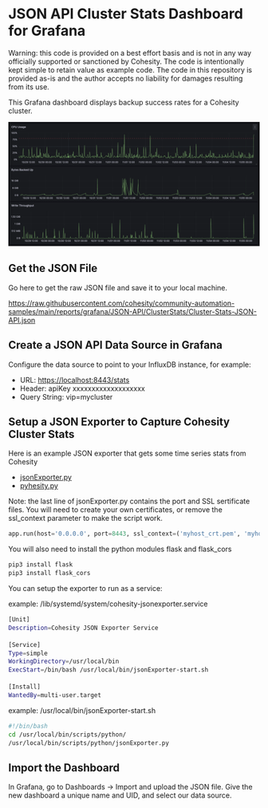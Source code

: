 # JSON API Cluster Stats Dashboard for Grafana

Warning: this code is provided on a best effort basis and is not in any way officially supported or sanctioned by Cohesity. The code is intentionally kept simple to retain value as example code. The code in this repository is provided as-is and the author accepts no liability for damages resulting from its use.

This Grafana dashboard displays backup success rates for a Cohesity cluster.

![dashboard](../../../../images/ClusterStats.png)

## Get the JSON File

Go here to get the raw JSON file and save it to your local machine.

<https://raw.githubusercontent.com/cohesity/community-automation-samples/main/reports/grafana/JSON-API/ClusterStats/Cluster-Stats-JSON-API.json>

## Create a JSON API Data Source in Grafana

Configure the data source to point to your InfluxDB instance, for example:

* URL: <https://localhost:8443/stats>
* Header: apiKey xxxxxxxxxxxxxxxxxxx
* Query String: vip=mycluster

## Setup a JSON Exporter to Capture Cohesity Cluster Stats

Here is an example JSON exporter that gets some time series stats from Cohesity

* [jsonExporter.py](https://raw.githubusercontent.com/cohesity/community-automation-samples/main/reports/grafana/JSON-API/ClusterStats/jsonExporter.py)
* [pyhesity.py](https://raw.githubusercontent.com/cohesity/community-automation-samples/main/python/pyhesity.py)

Note: the last line of jsonExporter.py contains the port and SSL sertificate files. You will need to create your own certificates, or remove the ssl_context parameter to make the script work.

```python
app.run(host='0.0.0.0', port=8443, ssl_context=('myhost_crt.pem', 'myhost_key.pem'))
```

You will also need to install the python modules flask and flask_cors

```bash
pip3 install flask
pip3 install flask_cors
```

You can setup the exporter to run as a service:

example: /lib/systemd/system/cohesity-jsonexporter.service

```bash
[Unit]
Description=Cohesity JSON Exporter Service

[Service]
Type=simple
WorkingDirectory=/usr/local/bin
ExecStart=/bin/bash /usr/local/bin/jsonExporter-start.sh

[Install]
WantedBy=multi-user.target
```

example: /usr/local/bin/jsonExporter-start.sh

```bash
#!/bin/bash
cd /usr/local/bin/scripts/python/
/usr/local/bin/scripts/python/jsonExporter.py
```

## Import the Dashboard

In Grafana, go to Dashboards -> Import and upload the JSON file. Give the new dashboard a unique name and UID, and select our data source.
